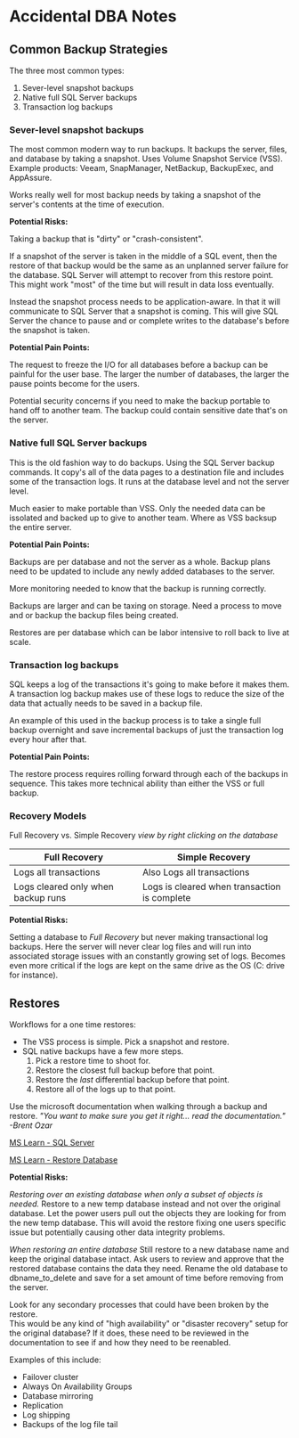 # Accidental DBA Notes


## Common Backup Strategies


The three most common types:
1. Sever-level snapshot backups
2. Native full SQL Server backups
3. Transaction log backups

### Sever-level snapshot backups

The most common modern way to run backups.  It backups the server, files, and 
database by taking a snapshot.  Uses Volume Snapshot Service (VSS).
Example products: Veeam, SnapManager, NetBackup, BackupExec, and AppAssure.

Works really well for most backup needs by taking a snapshot of the server's
contents at the time of execution.

**Potential Risks:**

Taking a backup that is "dirty" or "crash-consistent".

If a snapshot of the server is taken in the middle of a SQL event, then
the restore of that backup would be the same as an unplanned server failure 
for the database.  SQL Server will attempt to recover from this restore point.
This might work "most" of the time but will result in data loss eventually.

Instead the snapshot process needs to be application-aware.  In that it will 
communicate to SQL Server that a snapshot is coming.  This will give SQL Server
the chance to pause and or complete writes to the database's before the 
snapshot is taken.

**Potential Pain Points:**

The request to freeze the I/O for all databases before a backup can be painful
for the user base.  The larger the number of databases, the larger the pause
points become for the users.

Potential security concerns if you need to make the backup portable to hand
off to another team.  The backup could contain sensitive date that's on the
server.


### Native full SQL Server backups

This is the old fashion way to do backups.  Using the SQL Server backup
commands. It copy's all of the data pages to a destination file and includes 
some of the transaction logs.  It runs at the database level and not the 
server level.  

Much easier to make portable than VSS.  Only the needed data can be issolated
and backed up to give to another team.  Where as VSS backsup the entire server.

**Potential Pain Points:**

Backups are per database and not the server as a whole.  Backup plans need to 
be updated to include any newly added databases to the server.

More monitoring needed to know that the backup is running correctly.

Backups are larger and can be taxing on storage.  Need a process to move and 
or backup the backup files being created.

Restores are per database which can be labor intensive to roll back to live at
scale.

### Transaction log backups

SQL keeps a log of the transactions it's going to make before it makes them. 
A transaction log backup makes use of these logs to reduce the size of the data
that actually needs to be saved in a backup file.

An example of this used in the backup process is to take a single full backup 
overnight and save incremental backups of just the transaction log every hour 
after that.

**Potential Pain Points:**

The restore process requires rolling forward through each of the backups in 
sequence. This takes more technical ability than either the VSS or full backup.

### Recovery Models

Full Recovery vs. Simple Recovery
*view by right clicking on the database*

| Full Recovery | Simple Recovery |
| ----------- | ----------- |
| Logs all transactions | Also Logs all transactions |
| Logs cleared only when backup runs | Logs is cleared when transaction is complete |

**Potential Risks:**

Setting a database to *Full Recovery* but never making transactional log 
backups.  Here the server will never clear log files and will run into 
associated storage issues with an constantly growing set of logs.  Becomes 
even more critical if the logs are kept on the same drive as the OS (C: drive 
for instance).

## Restores

Workflows for a one time restores:
- The VSS process is simple.  Pick a snapshot and restore.
- SQL native backups have a few more steps.
    1. Pick a restore time to shoot for.
    2. Restore the closest full backup before that point.
    3. Restore the *last* differential backup before that point.
    4. Restore all of the logs up to that point.

Use the microsoft documentation when walking through a backup and restore.
*"You want to make sure you get it right... read the documentation."* 
*-Brent Ozar*

[MS Learn - SQL Server](https://learn.microsoft.com/en-us/sql/sql-server/?view=sql-server-ver16)

[MS Learn - Restore Database](https://learn.microsoft.com/en-us/sql/relational-databases/backup-restore/restore-a-differential-database-backup-sql-server?view=sql-server-ver16)

**Potential Risks:**

*Restoring over an existing database when only a subset of objects is needed.*
Restore to a new temp database instead and not over the original database.  Let 
the power users pull out the objects they are looking for from the new temp 
database.  This will avoid the restore fixing one users specific issue but 
potentially causing other data integrity problems.  

*When restoring an entire database*  Still restore to a new database name and
keep the original database intact.  Ask users to review and approve that the
restored database contains the data they need.  Rename the old database to
dbname_to_delete and save for a set amount of time before removing from the
server.

Look for any secondary processes that could have been broken by the restore.  
This would be any kind of "high availability" or "disaster recovery" setup for 
the original database?  If it does, these need to be reviewed in the  
documentation to see if and how they need to be reenabled.

Examples of this include:
* Failover cluster
* Always On Availability Groups
* Database mirroring
* Replication
* Log shipping
* Backups of the log file tail


